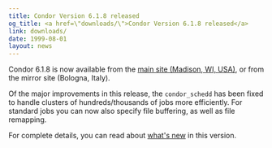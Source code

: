 ```yaml
---
title: Condor Version 6.1.8 released
og_title: <a href=\"downloads/\">Condor Version 6.1.8 released</a>
link: downloads/
date: 1999-08-01
layout: news
---
```


Condor 6.1.8 is now available from the <a href="downloads/">main site (Madison, WI, USA)</a>, or from the mirror site (Bologna, Italy)</a>. <p> Of the major improvements in this release, the <code>condor_schedd</code> has been fixed to handle clusters of hundreds/thousands of jobs more efficiently.  For standard jobs you can now also specify file buffering, as well as file remapping. <p> For complete details, you can read about <a href="manual/latest-dev/9_Version_History.html">what's new</a> in this version.
